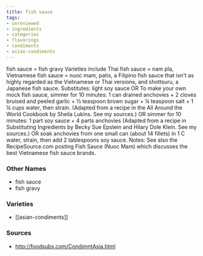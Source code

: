 ```yaml
---
title: fish sauce
tags:
- unreviewed
- ingredients
- categories
- flavorings
- condiments
- asian-condiments
---
```

fish sauce = fish gravy Varieties include Thai fish sauce = nam pla, Vietnamese fish sauce = nuoc mam, patis, a Filipino fish sauce that isn't as highly regarded as the Vietnamese or Thai versions, and shottsuru, a Japanese fish sauce. Substitutes: light soy sauce OR To make your own mock fish sauce, simmer for 10 minutes: 1 can drained anchovies + 2 cloves bruised and peeled garlic + ½ teaspoon brown sugar + ¼ teaspoon salt + 1 ¼ cups water, then strain. (Adapted from a recipe in the All Around the World Cookbook by Sheila Lukins. See my sources.) OR simmer for 10 minutes: 1 part soy sauce + 4 parts anchovies (Adapted from a recipe in Substituting Ingredients by Becky Sue Epstein and Hilary Dole Klein. See my sources.) OR soak anchovies from one small can (about 14 fillets) in 1 C water, strain, then add 2 tablespoons soy sauce. Notes: See also the RecipeSource.com posting Fish Sauce (Nuoc Mam) which discusses the best Vietnamese fish sauce brands.

### Other Names

* fish sauce
* fish gravy

### Varieties

* [[asian-condiments]]

### Sources
* http://foodsubs.com/CondimntAsia.html
